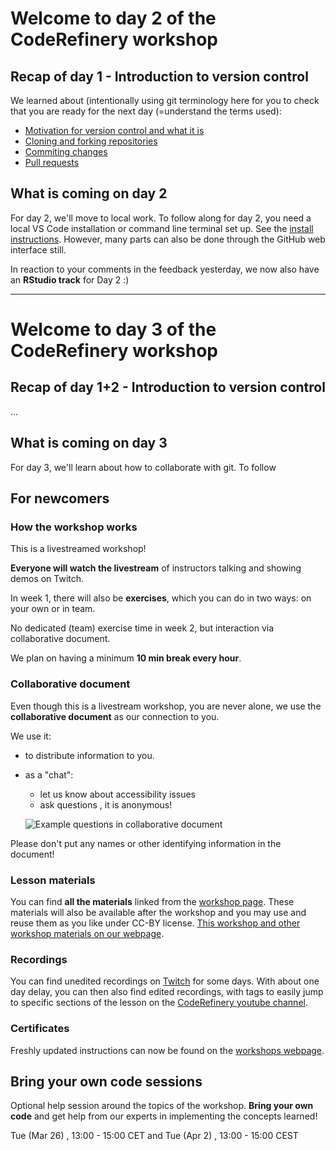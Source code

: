 # Welcome to day 2 of the CodeRefinery workshop

## Recap of day 1 - Introduction to version control

We learned about (intentionally using git terminology here for you to check that you are ready for the next day (=understand the terms used):
- [Motivation for version control and what it is](https://coderefinery.github.io/git-intro/motivation/)
- [Cloning and forking repositories](https://coderefinery.github.io/git-intro/browsing/)
- [Commiting changes](https://coderefinery.github.io/git-intro/commits/)
- [Pull requests](https://coderefinery.github.io/git-intro/merging/)

## What is coming on day 2

For day 2, we'll move to local work. To follow along for day 2, you need a local VS Code installation or command line terminal set up. See the [install instructions](https://coderefinery.github.io/installation/). However, many parts can also be done through the GitHub web interface still. 

In reaction to your comments in the feedback yesterday, we now also have an **RStudio track** for Day 2 :) 

---

# Welcome to day 3 of the CodeRefinery workshop

## Recap of day 1+2 - Introduction to version control

...

## What is coming on day 3 

For day 3, we'll learn about how to collaborate with git. To follow


## For newcomers
### How the workshop works

This is a livestreamed workshop! 

**Everyone will watch the livestream** of instructors talking and showing demos on Twitch. 

In week 1, there will also be **exercises**, which you can do in two ways: on your own or in team. 

No dedicated (team) exercise time in week 2, but interaction via collaborative document. 

We plan on having a minimum **10 min break every hour**.

### Collaborative document

Even though this is a livestream workshop, you are never alone, we use the **collaborative document** as our connection to you. 

We use it:

- to distribute information to you.
- as a "chat":
  - let us know about accessibility issues
  - ask questions , it is anonymous!
    
  ![Example questions in collaborative document](https://coderefinery.github.io/manuals/_images/hackmd--questions2.png)

Please don't put any names or other identifying information in the document!

### Lesson materials

You can find **all the materials** linked from the [workshop page](https://coderefinery.github.io/2024-03-12-workshop/).
These materials will also be available after the workshop and you may use and reuse them as you like under CC-BY license.
[This workshop and other workshop materials on our webpage](https://coderefinery.org/lessons/).

### Recordings

You can find unedited recordings on [Twitch](https://www.twitch.tv/coderefinery) for some days. 
With about one day delay, you can then also find edited recordings, with tags to easily jump to specific sections of the lesson on the [CodeRefinery youtube channel](https://www.youtube.com/channel/UC47aupE7HKGduAjXKt1Gwrg).

### Certificates

Freshly updated instructions can now be found on the [workshops webpage](https://coderefinery.github.io/2024-03-12-workshop/certificates/).

## Bring your own code sessions

Optional help session around the topics of the workshop. 
**Bring your own code** and get help from our experts in implementing the concepts learned! 

Tue (Mar 26) , 13:00 - 15:00 	CET and Tue (Apr 2) , 13:00 - 15:00 CEST
